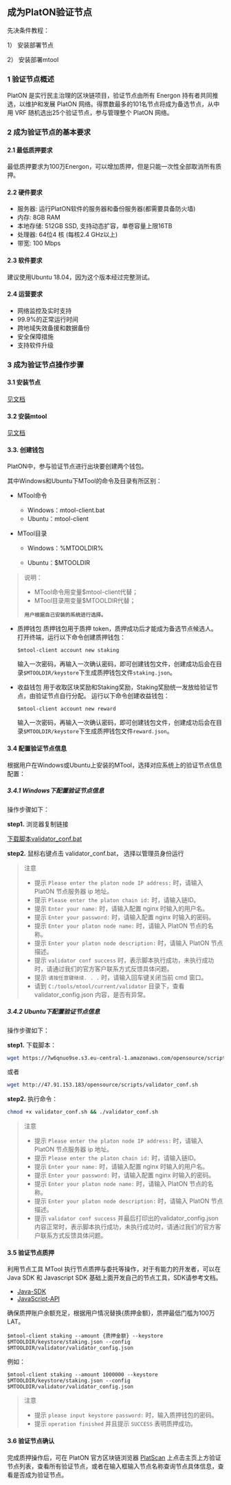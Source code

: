 ## 成为PlatON验证节点


先决条件教程： 

1）  安装部署节点

2）  安装部署mtool 


### 1 验证节点概述
PlatON 是实行民主治理的区块链项目，验证节点由所有 Energon 持有者共同推选，以维护和发展 PlatON 网络。得票数最多的101名节点将成为备选节点，从中用 VRF 随机选出25个验证节点，参与管理整个 PlatON 网络。


### 2 成为验证节点的基本要求

#### 2.1 最低质押要求

最低质押要求为100万Energon，可以增加质押，但是只能一次性全部取消所有质押。

#### 2.2 硬件要求

- 服务器: 运行PlatON软件的服务器和备份服务器(都需要具备防火墙)
- 内存: 8GB RAM 
- 本地存储: 512GB SSD, 支持动态扩容，单卷容量上限16TB
- 处理器: 64位4 核 (每核2.4 GHz以上)
- 带宽: 100 Mbps

#### 2.3 软件要求

建议使用Ubuntu 18.04，因为这个版本经过完整测试。

#### 2.4 运营要求

- 网络监控及实时支持
- 99.9%的正常运行时间
- 跨地域失效备援和数据备份
- 安全保障措施
- 支持软件升级

### 3 成为验证节点操作步骤

####  3.1 安装节点
[见文档](zh-cn/Tool/[Chinese-Simplified]-安装部署节点.md)

####  3.2 安装mtool
 [见文档](zh-cn/Tool/[Chinese-Simplified]-在线MTool使用手册.md)

#### 3.3. 创建钱包
PlatON中，参与验证节点进行出块要创建两个钱包。

其中Windows和Ubuntu下MTool的命令及目录有所区别：

- MTool命令

  - Windows：mtool-client.bat
  - Ubuntu：mtool-client

- MTool目录

  - Windows：%MTOOLDIR%

  - Ubuntu：$MTOOLDIR

>  说明：
>
>   - MTool命令用变量$mtool-client代替；
>   - MTool目录用变量$MTOOLDIR代替；
>
>  **`用户根据自己安装的系统进行选择。`**

- 质押钱包
  质押钱包用于质押 token，质押成功后才能成为备选节点候选人。
  打开终端，运行以下命令创建质押钱包：
  
  ``` shell
  $mtool-client account new staking
  ```

  输入一次密码，再输入一次确认密码，即可创建钱包文件，创建成功后会在目录`$MTOOLDIR/keystore`下生成质押钱包文件`staking.json`。

- 收益钱包
  用于收取区块奖励和Staking奖励，Staking奖励统一发放给验证节点，由验证节点自行分配。
  运行以下命令创建收益钱包：
  
  ``` shell
  $mtool-client account new reward
  ```

  输入一次密码，再输入一次确认密码，即可创建钱包文件，创建成功后会在目录`$MTOOLDIR/keystore`下生成质押钱包文件`reward.json`。


#### 3.4  配置验证节点信息

根据用户在Windows或Ubuntu上安装的MTool，选择对应系统上的验证节点信息配置：

##### 3.4.1  Windows下配置验证节点信息

操作步骤如下：

**step1.** 浏览器复制链接  

 [下载脚本validator_conf.bat]( <https://7w6qnuo9se.s3.eu-central-1.amazonaws.com/opensource/scripts/validator_conf.bat>)

**step2.** 鼠标右键点击 validator_conf.bat， 选择以管理员身份运行

> 注意
>
> - 提示 `Please enter the platon node IP address:` 时，请输入 PlatON 节点服务器 ip 地址。
> - 提示 `Please enter the platon chain id:` 时，请输入链ID。
> - 提示 `Enter your name:` 时，请输入配置 nginx 时输入的用户名。
> - 提示 `Enter your password:` 时，请输入配置 nginx 时输入的密码。
> - 提示 `Enter your platon node name:` 时，请输入 PlatON 节点的名称。
> - 提示 `Enter your platon node description:` 时，请输入 PlatON 节点描述。
> - 提示 `validator conf success` 时，表示脚本执行成功，未执行成功时，请通过我们的官方客户联系方式反馈具体问题。
> - 提示 `请按任意键继续. . .` 时，请输入回车键关闭当前 cmd 窗口。
> - 请到 `C:/tools/mtool/current/validator` 目录下，查看 validator_config.json 内容，是否有异常。

##### 3.4.2  Ubuntu下配置验证节点信息

操作步骤如下：

**step1.** 下载脚本：

``` bash
wget https://7w6qnuo9se.s3.eu-central-1.amazonaws.com/opensource/scripts/validator_conf.sh
```

或者

``` bash
wget http://47.91.153.183/opensource/scripts/validator_conf.sh
```

**step2.** 执行命令：

```bash
chmod +x validator_conf.sh && ./validator_conf.sh
```

> 注意
>
> - 提示 `Please enter the platon node IP address:` 时，请输入 PlatON 节点服务器 ip 地址。
> - 提示 `Please enter the platon chain id:` 时，请输入链ID。
> - 提示 `Enter your name:` 时，请输入配置 nginx 时输入的用户名。
> - 提示 `Enter your password:` 时，请输入配置 nginx 时输入的密码。
> - 提示 `Enter your platon node name:` 时，请输入 PlatON 节点的名称。
> - 提示 `Enter your platon node description:` 时，请输入 PlatON 节点描述。
> - 提示 `validator conf success` 并最后打印出的validator_config.json内容正常时，表示脚本执行成功，未执行成功时，请通过我们的官方客户联系方式反馈具体问题。


#### 3.5 验证节点质押

利用节点工具 MTool 执行节点质押与委托等操作，对于有能力的开发者，可以在 Java SDK 和 Javascript SDK 基础上面开发自己的节点工具，SDK请参考文档。

- [Java-SDK](./Java-SDK.md)
- [JavaScript-API](./JavaScript-API.md)

确保质押账户余额充足，根据用户情况替换{质押金额}，质押最低门槛为100万LAT。

``` shell
$mtool-client staking --amount {质押金额} --keystore $MTOOLDIR/keystore/staking.json --config $MTOOLDIR/validator/validator_config.json
```

例如：

``` shell
$mtool-client staking --amount 1000000 --keystore $MTOOLDIR/keystore/staking.json --config $MTOOLDIR/validator/validator_config.json
```

> 注意
>
> - 提示 `please input keystore password:` 时，输入质押钱包的密码。
> - 提示 `operation finished` 并且提示 `SUCCESS` 表明质押成功。

#### 3.6 验证节点确认

完成质押操作后，可在 PlatON 官方区块链浏览器 [PlatScan](https://platscan.platon.network) 上点击主页上方验证节点列表，查看所有验证节点，或者在输入框输入节点名称查询节点具体信息，查看是否成为验证节点。











